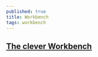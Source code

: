 ```yaml
---
published: true
title: Workbench
tags: workbench
---
```

## [The clever Workbench](https://www.youtube.com/watch?v=TPVq0zXKy3c)
